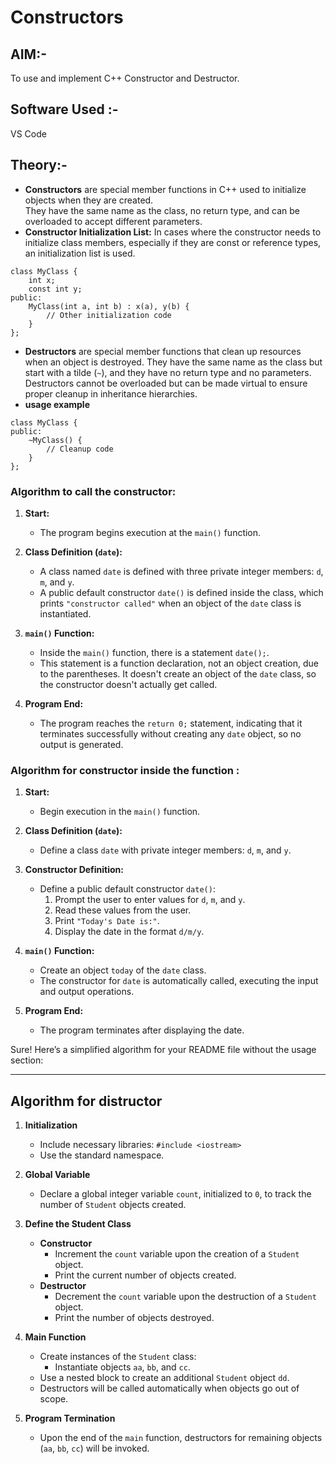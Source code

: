 # Constructors

## AIM:-
To use and implement C++ Constructor and Destructor. <br>

## Software Used :-
VS Code <br>

## Theory:-

- **Constructors** are special member functions in C++ used to initialize objects when they are created. <br>They have the same name as the class, no return type, and can be overloaded to accept different parameters.<br>
- **Constructor Initialization List:** In cases where the constructor needs to initialize class members, especially if they are const or reference types, an initialization list is used.
```
class MyClass {
    int x;
    const int y;
public:
    MyClass(int a, int b) : x(a), y(b) {
        // Other initialization code
    }
};
```
- **Destructors** are special member functions that clean up resources when an object is destroyed. They have the same name as the class but start with a tilde (`~`), and they have no return type and no parameters.<br> Destructors cannot be overloaded but can be made virtual to ensure proper cleanup in inheritance hierarchies.<br>
- **usage example**
```
class MyClass {
public:
    ~MyClass() {
        // Cleanup code
    }
};
```

### Algorithm to call the constructor:

1. **Start:**
   - The program begins execution at the `main()` function.

2. **Class Definition (`date`):**
   - A class named `date` is defined with three private integer members: `d`, `m`, and `y`.
   - A public default constructor `date()` is defined inside the class, which prints `"constructor called"` when an object of the `date` class is instantiated.

3. **`main()` Function:**
   - Inside the `main()` function, there is a statement `date();`.
   - This statement is a function declaration, not an object creation, due to the parentheses. It doesn't create an object of the `date` class, so the constructor doesn't actually get called.

4. **Program End:**
   - The program reaches the `return 0;` statement, indicating that it terminates successfully without creating any `date` object, so no output is generated.

### Algorithm for constructor inside the function :

1. **Start:**
   - Begin execution in the `main()` function.

2. **Class Definition (`date`):**
   - Define a class `date` with private integer members: `d`, `m`, and `y`.

3. **Constructor Definition:**
   - Define a public default constructor `date()`:
     1. Prompt the user to enter values for `d`, `m`, and `y`.
     2. Read these values from the user.
     3. Print `"Today's Date is:"`.
     4. Display the date in the format `d/m/y`.

4. **`main()` Function:**
   - Create an object `today` of the `date` class.
   - The constructor for `date` is automatically called, executing the input and output operations.

5. **Program End:**
   - The program terminates after displaying the date.

Sure! Here’s a simplified algorithm for your README file without the usage section:

---

## Algorithm for distructor

1. **Initialization**
   - Include necessary libraries: `#include <iostream>`
   - Use the standard namespace.

2. **Global Variable**
   - Declare a global integer variable `count`, initialized to `0`, to track the number of `Student` objects created.

3. **Define the Student Class**
   - **Constructor**
     - Increment the `count` variable upon the creation of a `Student` object.
     - Print the current number of objects created.
   - **Destructor**
     - Decrement the `count` variable upon the destruction of a `Student` object.
     - Print the number of objects destroyed.

4. **Main Function**
   - Create instances of the `Student` class:
     - Instantiate objects `aa`, `bb`, and `cc`.
   - Use a nested block to create an additional `Student` object `dd`.
   - Destructors will be called automatically when objects go out of scope.

5. **Program Termination**
   - Upon the end of the `main` function, destructors for remaining objects (`aa`, `bb`, `cc`) will be invoked.
